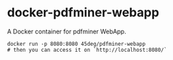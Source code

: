 # docker-pdfminer-webapp

A Docker container for pdfminer WebApp.

```
docker run -p 8080:8080 45deg/pdfminer-webapp
# then you can access it on `http://localhost:8080/`
```

